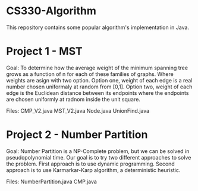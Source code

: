 CS330-Algorithm
===============

This repository contains some popular algorithm's implementation in Java.


Project 1 - MST
===============
Goal: 
  To determine how the average weight of the minimum spanning tree 
  grows as a function of n for each of these families of graphs. Where 
  weights are asign with two option. Option one, weight of each edge is 
  a real number chosen uniformaly at random from [0,1]. Option two, weight
  of each edge is the Euclidean distance between its endpoints where the
  endpoints are chosen uniformly at radnom inside the unit square.

Files:
  CMP_V2.java
  MST_V2.java
  Node.java
  UnionFind.java
  
Project 2 - Number Partition
============================
Goal: 
  Number Partition is a NP-Complete problem, but we can be solved in 
  pseudopolynomial time. Our goal is to try two different approaches
  to solve the problem. First approach is to use dynamic programming.
  Second approach is to use Karmarkar-Karp algorithm, a deterministic 
  heuristic. 
  
Files:
  NumberPartition.java
  CMP.java
  



